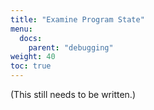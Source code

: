 ```yaml
---
title: "Examine Program State"
menu:
  docs:
    parent: "debugging"
weight: 40
toc: true
---
```


(This still needs to be written.)
